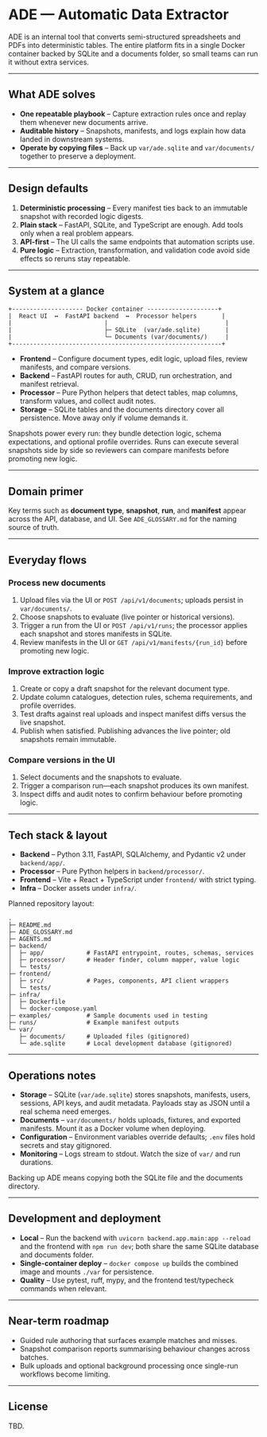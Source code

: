 # ADE — Automatic Data Extractor

ADE is an internal tool that converts semi-structured spreadsheets and PDFs into deterministic tables. The entire platform fits in a single Docker container backed by SQLite and a documents folder, so small teams can run it without extra services.

---

## What ADE solves
- **One repeatable playbook** – Capture extraction rules once and replay them whenever new documents arrive.
- **Auditable history** – Snapshots, manifests, and logs explain how data landed in downstream systems.
- **Operate by copying files** – Back up `var/ade.sqlite` and `var/documents/` together to preserve a deployment.

---

## Design defaults
1. **Deterministic processing** – Every manifest ties back to an immutable snapshot with recorded logic digests.
2. **Plain stack** – FastAPI, SQLite, and TypeScript are enough. Add tools only when a real problem appears.
3. **API-first** – The UI calls the same endpoints that automation scripts use.
4. **Pure logic** – Extraction, transformation, and validation code avoid side effects so reruns stay repeatable.

---

## System at a glance
```
+-------------------- Docker container --------------------+
|  React UI  ↔  FastAPI backend  ↔  Processor helpers       |
|                          |                                 |
|                          ├─ SQLite  (var/ade.sqlite)       |
|                          └─ Documents (var/documents/)     |
+-----------------------------------------------------------+
```
- **Frontend** – Configure document types, edit logic, upload files, review manifests, and compare versions.
- **Backend** – FastAPI routes for auth, CRUD, run orchestration, and manifest retrieval.
- **Processor** – Pure Python helpers that detect tables, map columns, transform values, and collect audit notes.
- **Storage** – SQLite tables and the documents directory cover all persistence. Move away only if volume demands it.

Snapshots power every run: they bundle detection logic, schema expectations, and optional profile overrides. Runs can execute several snapshots side by side so reviewers can compare manifests before promoting new logic.

---

## Domain primer
Key terms such as **document type**, **snapshot**, **run**, and **manifest** appear across the API, database, and UI. See `ADE_GLOSSARY.md` for the naming source of truth.

---

## Everyday flows
### Process new documents
1. Upload files via the UI or `POST /api/v1/documents`; uploads persist in `var/documents/`.
2. Choose snapshots to evaluate (live pointer or historical versions).
3. Trigger a run from the UI or `POST /api/v1/runs`; the processor applies each snapshot and stores manifests in SQLite.
4. Review manifests in the UI or `GET /api/v1/manifests/{run_id}` before promoting new logic.

### Improve extraction logic
1. Create or copy a draft snapshot for the relevant document type.
2. Update column catalogues, detection rules, schema requirements, and profile overrides.
3. Test drafts against real uploads and inspect manifest diffs versus the live snapshot.
4. Publish when satisfied. Publishing advances the live pointer; old snapshots remain immutable.

### Compare versions in the UI
1. Select documents and the snapshots to evaluate.
2. Trigger a comparison run—each snapshot produces its own manifest.
3. Inspect diffs and audit notes to confirm behaviour before promoting logic.

---

## Tech stack & layout
- **Backend** – Python 3.11, FastAPI, SQLAlchemy, and Pydantic v2 under `backend/app/`.
- **Processor** – Pure Python helpers in `backend/processor/`.
- **Frontend** – Vite + React + TypeScript under `frontend/` with strict typing.
- **Infra** – Docker assets under `infra/`.

Planned repository layout:
```
.
├─ README.md
├─ ADE_GLOSSARY.md
├─ AGENTS.md
├─ backend/
│  ├─ app/            # FastAPI entrypoint, routes, schemas, services
│  ├─ processor/      # Header finder, column mapper, value logic
│  └─ tests/
├─ frontend/
│  ├─ src/            # Pages, components, API client wrappers
│  └─ tests/
├─ infra/
│  ├─ Dockerfile
│  └─ docker-compose.yaml
├─ examples/          # Sample documents used in testing
├─ runs/              # Example manifest outputs
└─ var/
   ├─ documents/      # Uploaded files (gitignored)
   └─ ade.sqlite      # Local development database (gitignored)
```

---

## Operations notes
- **Storage** – SQLite (`var/ade.sqlite`) stores snapshots, manifests, users, sessions, API keys, and audit metadata. Payloads stay as JSON until a real schema need emerges.
- **Documents** – `var/documents/` holds uploads, fixtures, and exported manifests. Mount it as a Docker volume when deploying.
- **Configuration** – Environment variables override defaults; `.env` files hold secrets and stay gitignored.
- **Monitoring** – Logs stream to stdout. Watch the size of `var/` and run durations.

Backing up ADE means copying both the SQLite file and the documents directory.

---

## Development and deployment
- **Local** – Run the backend with `uvicorn backend.app.main:app --reload` and the frontend with `npm run dev`; both share the same SQLite database and documents folder.
- **Single-container deploy** – `docker compose up` builds the combined image and mounts `./var` for persistence.
- **Quality** – Use pytest, ruff, mypy, and the frontend test/typecheck commands when relevant.

---

## Near-term roadmap
- Guided rule authoring that surfaces example matches and misses.
- Snapshot comparison reports summarising behaviour changes across batches.
- Bulk uploads and optional background processing once single-run workflows become limiting.

---

## License
TBD.
